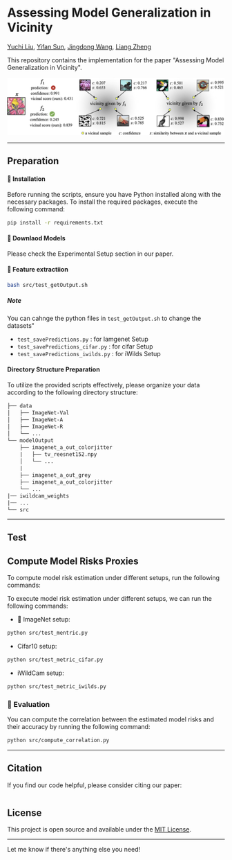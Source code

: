 # Assessing Model Generalization in Vicinity

 [Yuchi Liu](https://liuyvchi.github.io/), [Yifan Sun](https://yifansun-reid.github.io/), [Jingdong Wang](https://jingdongwang2017.github.io/), [Liang Zheng](https://zheng-lab.cecs.anu.edu.au)

This repository contains the implementation for the paper "Assessing Model Generalization in Vicinity".



![Figure 1](./figs/fig1.png)

---

## Preparation



#### :wrench: Installation

Before running the scripts, ensure you have Python installed along with the necessary packages. To install the required packages, execute the following command:

```bash
pip install -r requirements.txt
```

#### :wrench:  Downlaod Models

Please check the Experimental Setup section in our paper.

#### :wrench:  Feature extractiion

```bash
bash src/test_getOutput.sh
```

##### Note

You can cahnge the python files in `test_getOutput.sh` to change the datasets"
- `test_savePredictions.py` : for Iamgenet Setup
- `test_savePredictions_cifar.py` : for cifar Setup
- `test_savePredictions_iwilds.py` : for iWilds Setup
  


#### Directory Structure Preparation

To utilize the provided scripts effectively, please organize your data according to the following directory structure:

```
├── data
│   ├── ImageNet-Val
│   ├── ImageNet-A
│   ├── ImageNet-R
│   └── ...
└── modelOutput
    ├── imagenet_a_out_colorjitter
    |   ├── tv_reesnet152.npy
    │   └── ...
    |    
    ├── imagenet_a_out_grey
    ├── imagenet_a_out_colorjitter
    └── ...
|── iwildcam_weights
|── ...
└── src
```


---

## Test

## Compute Model Risks Proxies

To compute model risk estimation under different setups, run the following commands:

To execute model risk estimation under different setups, we can run the following commands:

- :wrench: ImageNet setup:
```bash
python src/test_mentric.py
```

- Cifar10 setup:
```bash
python src/test_metric_cifar.py
```

- iWildCam setup:
```bash
python src/test_metric_iwilds.py
```

### :wrench: Evaluation

You can compute the correlation between the estimated model risks and their accuracy by running the following command:

```bash
python src/compute_correlation.py
```

---

## Citation

If you find our code helpful, please consider citing our paper:

```bibtex

```

## License

This project is open source and available under the [MIT License](LICENSE.md).

---

Let me know if there's anything else you need!